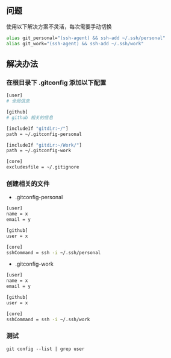 ## 问题

使用以下解决方案不灵活，每次需要手动切换

```sh
alias git_personal="(ssh-agent) && ssh-add ~/.ssh/personal"
alias git_work="(ssh-agent) && ssh-add ~/.ssh/work"
```
## 解决办法

### 在根目录下 .gitconfig 添加以下配置

```sh
[user]
# 全局信息

[github]
# github 相关的信息

[includeIf "gitdir:~/"]
path = ~/.gitconfig-personal

[includeIf "gitdir:~/Work/"]
path = ~/.gitconfig-work

[core]
excludesfile = ~/.gitignore
```

### 创建相关的文件

- .gitconfig-personal

```sh
[user]
name = x
email = y

[github]
user = x

[core]
sshCommand = ssh -i ~/.ssh/personal
```

- .gitconfig-work

```sh
[user]
name = x
email = y

[github]
user = x

[core]
sshCommand = ssh -i ~/.ssh/work
```
### 测试

```shell
git config --list | grep user
```
